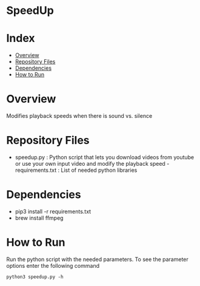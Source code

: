 SpeedUp
======

# Index

- [Overview](#overview)
- [Repository Files](#repository-files)
- [Dependencies](#dependencies)
- [How to Run](#how-to-run)


<a name="overview"></a>

# Overview
Modifies playback speeds when there is sound vs. silence


<a name="repository-files"></a>

# Repository Files
- speedup.py : Python script that lets you download videos from youtube or use your own input video and modify the playback speed
-requirements.txt : List of needed python libraries

<a name="dependencies"></a>

# Dependencies
- pip3 install -r requirements.txt
- brew install ffmpeg


<a name="how-to-run"></a>

# How to Run
Run the python script with the needed parameters. To see the parameter options enter the following command

    python3 speedup.py -h



